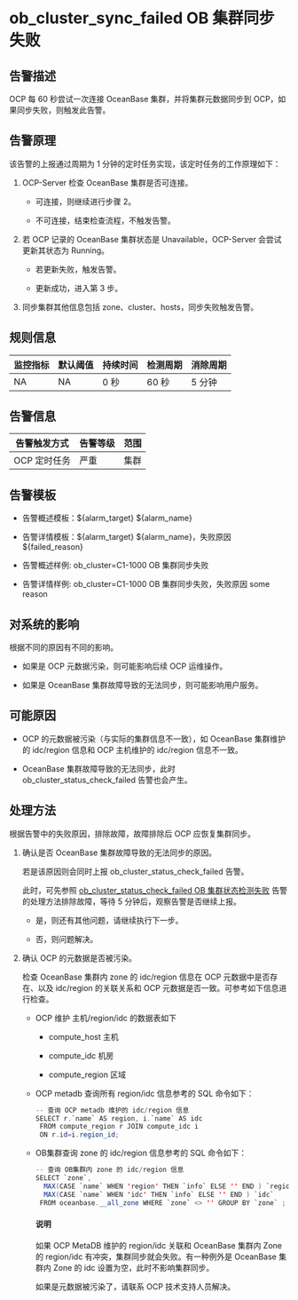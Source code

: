 ob_cluster_sync_failed OB 集群同步失败
=====================================================



**告警描述**
-----------------------------

OCP 每 60 秒尝试一次连接 OceanBase 集群，并将集群元数据同步到 OCP，如果同步失败，则触发此告警。

告警原理
-------------------------

该告警的上报通过周期为 1 分钟的定时任务实现，该定时任务的工作原理如下：

1. OCP-Server 检查 OceanBase 集群是否可连接。

   * 可连接，则继续进行步骤 2。



   * 不可连接，结束检查流程，不触发告警。






2. 若 OCP 记录的 OceanBase 集群状态是 Unavailable，OCP-Server 会尝试更新其状态为 Running。

   * 若更新失败，触发告警。



   * 更新成功，进入第 3 步。






3. 同步集群其他信息包括 zone、cluster、hosts，同步失败触发告警。






**规则信息**
-----------------------------



| 监控指标 | 默认阈值 | 持续时间 | 检测周期 | 消除周期 |
|------|------|------|------|------|
| NA   | NA   | 0 秒  | 60 秒 | 5 分钟 |



**告警信息**
-----------------------------



|  告警触发方式  | 告警等级 | 范围 |
|----------|------|----|
| OCP 定时任务 | 严重   | 集群 |



**告警模板**
-----------------------------

* 告警概述模板：${alarm_target} ${alarm_name}



* 告警详情模板：${alarm_target} ${alarm_name}，失败原因 ${failed_reason}



* 告警概述样例: ob_cluster=C1-1000 OB 集群同步失败



* 告警详情样例: ob_cluster=C1-1000 OB 集群同步失败，失败原因 some reason






**对系统的影响**
-------------------------------

根据不同的原因有不同的影响。

* 如果是 OCP 元数据污染，则可能影响后续 OCP 运维操作。



* 如果是 OceanBase 集群故障导致的无法同步，则可能影响用户服务。






**可能原因**
-----------------------------

* OCP 的元数据被污染（与实际的集群信息不一致），如 OceanBase 集群维护的 idc/region 信息和 OCP 主机维护的 idc/region 信息不一致。



* OceanBase 集群故障导致的无法同步，此时 ob_cluster_status_check_failed 告警也会产生。






**处理方法**
-----------------------------

根据告警中的失败原因，排除故障，故障排除后 OCP 应恢复集群同步。

1. 确认是否 OceanBase 集群故障导致的无法同步的原因。

   若是该原因则会同时上报 ob_cluster_status_check_failed 告警。

   此时，可先参照 [ob_cluster_status_check_failed OB 集群状态检测失败](../2.ob-alert/2.failed-to-check-the-status-of-the-ob_cluster_status_check_failed-ob-cluster.md) 告警的处理方法排除故障，等待 5 分钟后，观察告警是否继续上报。
   * 是，则还有其他问题，请继续执行下一步。



   * 否，则问题解决。






2. 确认 OCP 的元数据是否被污染。

   检查 OceanBase 集群内 zone 的 idc/region 信息在 OCP 元数据中是否存在、以及 idc/region 的关联关系和 OCP 元数据是否一致。可参考如下信息进行检查。
   * OCP 维护 主机/region/idc 的数据表如下

     * compute_host 主机



     * compute_idc 机房



     * compute_region 区域






   * OCP metadb 查询所有 region/idc 信息参考的 SQL 命令如下：

     ```java
     -- 查询 OCP metadb 维护的 idc/region 信息
     SELECT r.`name` AS region, i.`name` AS idc
      FROM compute_region r JOIN compute_idc i
      ON r.id=i.region_id;

     ```



   * OB集群查询 zone 的 idc/region 信息参考的 SQL 命令如下：

     ```java
     -- 查询 OB集群内 zone 的 idc/region 信息
     SELECT `zone`,
       MAX(CASE `name` WHEN 'region' THEN `info` ELSE '' END ) `region`,
       MAX(CASE `name` WHEN 'idc' THEN `info` ELSE '' END ) `idc`
      FROM oceanbase.__all_zone WHERE `zone` <> '' GROUP BY `zone` ;
     ```





     <main id="notice" type='explain'><h4>说明</h4><p>如果 OCP MetaDB 维护的 region/idc 关联和 OceanBase 集群内 Zone 的 region/idc 有冲突，集群同步就会失败。有一种例外是 OceanBase 集群内 Zone 的 idc 设置为空，此时不影响集群同步。</p></main>


     如果是元数据被污染了，请联系 OCP 技术支持人员解决。
